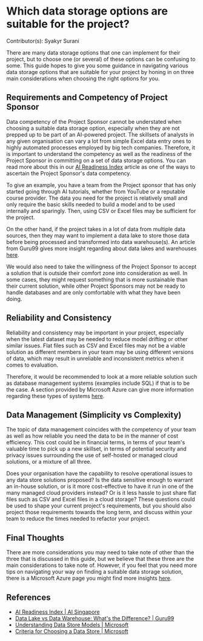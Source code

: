 # Which data storage options are suitable for the project?

Contributor(s): Syakyr Surani

There are many data storage options that one can implement for their
project, but to choose one (or several) of these options can be 
confusing to some. This guide hopes to give you some guidance in 
navigating various data storage options that are suitable for your
project by honing in on three main considerations when choosing the 
right options for you.

## Requirements and Competency of Project Sponsor

Data competency of the Project Sponsor cannot be understated when 
choosing a suitable data storage option, especially when they are not 
prepped up to be part of an AI-powered project. The skillsets of 
analysts in any given organisation can vary a lot from simple Excel 
data entry ones to highly automated processes employed by big tech 
companies. Therefore, it is important to understand the competency as 
well as the readiness of the Project Sponsor in committing on a set of 
data storage options. You can read more about this in our 
[AI Readiness Index][airi] article as one of the ways to ascertain the 
Project Sponsor's data competency.

To give an example, you have a team from the Project sponsor that has 
only started going through AI tutorials, whether from YouTube or a 
reputable course provider. The data you need for the project is 
relatively small and only require the basic skills needed to build a 
model and to be used internally and sparingly. Then, using CSV or Excel 
files may be sufficient for the project.

On the other hand, if the project takes in a lot of data from multiple
data sources, then they may want to implement a data lake to store 
those data before being processed and transformed into data 
warehouse(s). An article from Guru99 gives more insight regarding about 
data lakes and warehouses [here][lake-house].

We would also need to take the willingness of the Project Sponsor to 
accept a solution that is outside their comfort zone into consideration
as well. In some cases, they might request something that is more
sustainable than their current solution, while other Project Sponsors
may not be ready to handle databases and are only comfortable with what
they have been doing.

## Reliability and Consistency

Reliability and consistency may be important in your project, 
especially when the latest dataset may be needed to reduce model 
drifting or other similar issues. Flat files such as CSV and Excel 
files may not be a viable solution as different members in your team 
may be using different versions of data, which may result in unreliable 
and inconsistent metrics when it comes to evaluation. 

Therefore, it would be recommended to look at a more reliable solution 
such as database management systems (examples include SQL) if that is 
to be the case. A section provided by Microsoft Azure can give more 
information regarding these types of systems [here][data-store].

## Data Management (Simplicity vs Complexity)

The topic of data management coincides with the competency of your team
as well as how reliable you need the data to be in the manner of cost
efficiency. This cost could be in financial terms, in terms of your 
team's valuable time to pick up a new skillset, in terms of 
potential security and privacy issues surrounding the use of 
self-hosted or managed cloud solutions, or a mixture of all three. 

Does your organisation have the capability to resolve operational 
issues to any data store solutions proposed? Is the data sensitive 
enough to warrant an in-house solution, or is it more cost-effective to
have it run in one of the many managed cloud providers instead? Or is 
it less hassle to just share flat files such as CSV and Excel files in 
a cloud storage? These questions could be used to shape your current 
project's requirements, but you should also project those requirements 
towards the long term, and discuss within your team to reduce the times
needed to refactor your project.

## Final Thoughts

There are more considerations you may need to take note of other than
the three that is discussed in this guide, but we believe that these 
three are the main considerations to take note of. However, if you feel
that you need more tips on navigating your way on finding a suitable
data storage solution, there is a Microsoft Azure page you might find
more insights [here][criteria].

## References

- [AI Readiness Index | AI Singapore][airi]
- [Data Lake vs Data Warehouse: What's the Difference? | Guru99][lake-house]
- [Understanding Data Store Models | Microsoft][data-store]
- [Criteria for Choosing a Data Store | Microsoft][criteria]

[airi]: https://aisingapore.org/airi/
[lake-house]: https://www.guru99.com/data-lake-vs-data-warehouse.html
[data-store]: https://docs.microsoft.com/en-sg/azure/architecture/guide/technology-choices/data-store-overview
[criteria]: https://docs.microsoft.com/en-sg/azure/architecture/guide/technology-choices/data-store-considerations
